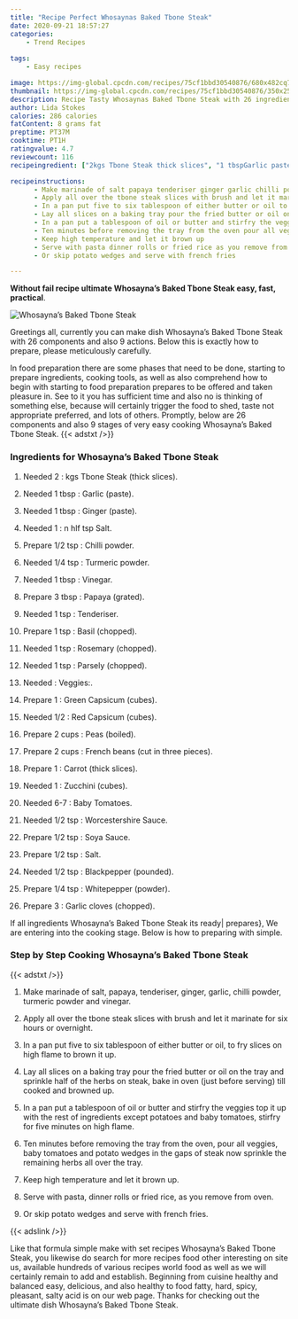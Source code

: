 ```yaml
---
title: "Recipe Perfect Whosaynas Baked Tbone Steak"
date: 2020-09-21 18:57:27
categories:
    - Trend Recipes
    
tags:
    - Easy recipes

image: https://img-global.cpcdn.com/recipes/75cf1bbd30540876/680x482cq70/whosaynas-baked-tbone-steak-recipe-main-photo.jpg
thumbnail: https://img-global.cpcdn.com/recipes/75cf1bbd30540876/350x250cq70/whosaynas-baked-tbone-steak-recipe-main-photo.jpg
description: Recipe Tasty Whosaynas Baked Tbone Steak with 26 ingredients and 9 stages of easy cooking.
author: Lida Stokes
calories: 286 calories
fatContent: 8 grams fat
preptime: PT37M
cooktime: PT1H
ratingvalue: 4.7
reviewcount: 116
recipeingredient: ["2kgs Tbone Steak thick slices", "1 tbspGarlic paste", "1 tbspGinger paste", "1n hlf tsp Salt", "1/2 tspChilli powder", "1/4 tspTurmeric powder", "1 tbspVinegar", "3 tbspPapaya grated", "1 tspTenderiser", "1 tspBasil chopped", "1 tspRosemary chopped", "1 tspParsely chopped", "Veggies", "1Green Capsicum cubes", "1/2Red Capsicum cubes", "2 cupsPeas boiled", "2 cupsFrench beans cut in three pieces", "1Carrot thick slices", "1Zucchini cubes", "6-7Baby Tomatoes", "1/2 tspWorcestershire Sauce", "1/2 tspSoya Sauce", "1/2 tspSalt", "1/2 tspBlackpepper pounded", "1/4 tspWhitepepper powder", "3Garlic cloves chopped"]

recipeinstructions: 
      - Make marinade of salt papaya tenderiser ginger garlic chilli powder turmeric powder and vinegar 
      - Apply all over the tbone steak slices with brush and let it marinate for six hours or overnight 
      - In a pan put five to six tablespoon of either butter or oil to fry slices on high flame to brown it up 
      - Lay all slices on a baking tray pour the fried butter or oil on the tray and sprinkle half of the herbs on steak bake in oven just before serving till cooked and browned up 
      - In a pan put a tablespoon of oil or butter and stirfry the veggies top it up with the rest of ingredients except potatoes and baby tomatoes stirfry for five minutes on high flame 
      - Ten minutes before removing the tray from the oven pour all veggies baby tomatoes and potato wedges in the gaps of steak now sprinkle the remaining herbs all over the tray 
      - Keep high temperature and let it brown up 
      - Serve with pasta dinner rolls or fried rice as you remove from oven 
      - Or skip potato wedges and serve with french fries

---
```




**Without fail recipe ultimate Whosayna’s Baked Tbone Steak easy, fast, practical**. 


![Whosayna’s Baked Tbone Steak](https://img-global.cpcdn.com/recipes/75cf1bbd30540876/680x482cq70/whosaynas-baked-tbone-steak-recipe-main-photo.jpg "Whosayna’s Baked Tbone Steak")




Greetings all, currently you can make dish Whosayna’s Baked Tbone Steak with 26 components and also 9 actions. Below this is exactly how to prepare, please meticulously carefully.

In food preparation there are some phases that need to be done, starting to prepare ingredients, cooking tools, as well as also comprehend how to begin with starting to food preparation prepares to be offered and taken pleasure in. See to it you has sufficient time and also no is thinking of something else, because will certainly trigger the food to shed, taste not appropriate preferred, and lots of others. Promptly, below are 26 components and also 9 stages of very easy cooking Whosayna’s Baked Tbone Steak.
{{< adstxt />}}

### Ingredients for Whosayna’s Baked Tbone Steak


1. Needed 2 : kgs Tbone Steak (thick slices).

1. Needed 1 tbsp : Garlic (paste).

1. Needed 1 tbsp : Ginger (paste).

1. Needed 1 : n hlf tsp Salt.

1. Prepare 1/2 tsp : Chilli powder.

1. Needed 1/4 tsp : Turmeric powder.

1. Needed 1 tbsp : Vinegar.

1. Prepare 3 tbsp : Papaya (grated).

1. Needed 1 tsp : Tenderiser.

1. Prepare 1 tsp : Basil (chopped).

1. Needed 1 tsp : Rosemary (chopped).

1. Needed 1 tsp : Parsely (chopped).

1. Needed  : Veggies:.

1. Prepare 1 : Green Capsicum (cubes).

1. Needed 1/2 : Red Capsicum (cubes).

1. Prepare 2 cups : Peas (boiled).

1. Prepare 2 cups : French beans (cut in three pieces).

1. Prepare 1 : Carrot (thick slices).

1. Needed 1 : Zucchini (cubes).

1. Needed 6-7 : Baby Tomatoes.

1. Needed 1/2 tsp : Worcestershire Sauce.

1. Prepare 1/2 tsp : Soya Sauce.

1. Prepare 1/2 tsp : Salt.

1. Needed 1/2 tsp : Blackpepper (pounded).

1. Prepare 1/4 tsp : Whitepepper (powder).

1. Prepare 3 : Garlic cloves (chopped).



If all ingredients Whosayna’s Baked Tbone Steak its ready| prepares}, We are entering into the cooking stage. Below is how to preparing with simple.

### Step by Step Cooking Whosayna’s Baked Tbone Steak

{{< adstxt />}}


1. Make marinade of salt, papaya, tenderiser, ginger, garlic, chilli powder, turmeric powder and vinegar.



1. Apply all over the tbone steak slices with brush and let it marinate for six hours or overnight.



1. In a pan put five to six tablespoon of either butter or oil, to fry slices on high flame to brown it up.



1. Lay all slices on a baking tray pour the fried butter or oil on the tray and sprinkle half of the herbs on steak, bake in oven (just before serving) till cooked and browned up.



1. In a pan put a tablespoon of oil or butter and stirfry the veggies top it up with the rest of ingredients except potatoes and baby tomatoes, stirfry for five minutes on high flame.



1. Ten minutes before removing the tray from the oven, pour all veggies, baby tomatoes and potato wedges in the gaps of steak now sprinkle the remaining herbs all over the tray.



1. Keep high temperature and let it brown up.



1. Serve with pasta, dinner rolls or fried rice, as you remove from oven.



1. Or skip potato wedges and serve with french fries.





{{< adslink />}}

Like that formula simple make with set recipes Whosayna’s Baked Tbone Steak, you likewise do search for more recipes food other interesting on site us, available hundreds of various recipes world food as well as we will certainly remain to add and establish. Beginning from cuisine healthy and balanced easy, delicious, and also healthy to food fatty, hard, spicy, pleasant, salty acid is on our web page. Thanks for checking out the ultimate dish Whosayna’s Baked Tbone Steak.
